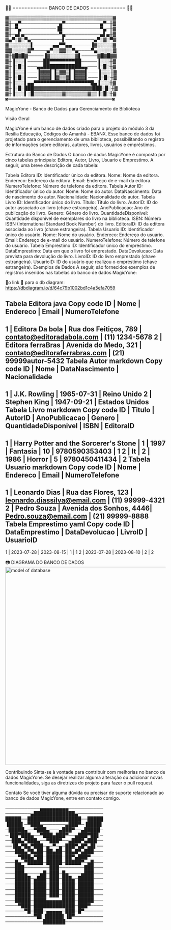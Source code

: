 🏦🎲 ============ BANCO DE DADOS ============ 🏦🎲



▓▒▒▒▒▒▒▒▒▒▒▒▒▒▒▒▒▒▒▒▒▒▒▒▒▒▒▒▒▒▒▒▒▒▓
▓╫─▄▀────────────▄▀───────────▄▀─╫▓
▓╫─▀▄───────────▐█────────────▀▄─╫▓
▓╫─▄▌▄───────────▀▄───────────▄▌▄╫▓
▓▄▀░▓░▀▄──────────▌─────────▄▀░▓░▀▓
▓░░░░░░░▌──────▄▄▀▀▄▄──────▐▓░░░░░▓
▓▓░░░░░▓▀────▄▀░░▓▓░░▀▄────▀▄░░░░░▓
▓╫▓█▓█▓─────▐▓░░░░░░░░▓▌─────▓█▓█▓▓
▓╫▐░░░▌─────██▀▀▀▀▀▀▀▀██─────▐░░░╫▓
▓╫▐░█░▌───▄▄████████████▄▄───▐░█░╫▓
▓╫▐░░░▌───▐▓▓▓▌▐▒▓▓▒▌▐▓▓▓▌───▐░░░╫▓
▓╫▐░█░▌───▐▓▓▓▌▐▓▒▒▓▌▐▓▓▓▌───▐░█░╫▓
▓╫▐░░░▌▄▄▀▀▀▀▀▀▀▀▀▀▀▀▀▀▀▀▀▀█▄▐░░░╫▓
▓╫▐░█░███▓▓▓▓▓▓▓▓▓▓▓▓▓▓▓▓▓▓███░█░╫▓
▓╫▐░░░▌░█▒▒▒▒▒▒▒▒▒▓▒▒▒▒▒▒▒▓▒▒▐░█░╫▓
◙═════════════════════════════════◙

MagicYone - Banco de Dados para Gerenciamento de Biblioteca 


Visão Geral

MagicYone é um banco de dados criado para o projeto do módulo 3 da Resilia Educação, Códigos do Amanhã - EBANX. Esse banco de dados foi projetado para o gerenciamento de uma biblioteca, possibilitando o registro de informações sobre editoras, autores, livros, usuários e empréstimos.

Estrutura do Banco de Dados
O banco de dados MagicYone é composto por cinco tabelas principais: Editora, Autor, Livro, Usuario e Emprestimo. A seguir, uma breve descrição de cada tabela:

Tabela Editora
ID: Identificador único da editora.
Nome: Nome da editora.
Endereco: Endereço da editora.
Email: Endereço de e-mail da editora.
NumeroTelefone: Número de telefone da editora.
Tabela Autor
ID: Identificador único do autor.
Nome: Nome do autor.
DataNascimento: Data de nascimento do autor.
Nacionalidade: Nacionalidade do autor.
Tabela Livro
ID: Identificador único do livro.
Titulo: Título do livro.
AutorID: ID do autor associado ao livro (chave estrangeira).
AnoPublicacao: Ano de publicação do livro.
Genero: Gênero do livro.
QuantidadeDisponivel: Quantidade disponível de exemplares do livro na biblioteca.
ISBN: Número ISBN (International Standard Book Number) do livro.
EditoraID: ID da editora associada ao livro (chave estrangeira).
Tabela Usuario
ID: Identificador único do usuário.
Nome: Nome do usuário.
Endereco: Endereço do usuário.
Email: Endereço de e-mail do usuário.
NumeroTelefone: Número de telefone do usuário.
Tabela Emprestimo
ID: Identificador único do empréstimo.
DataEmprestimo: Data em que o livro foi emprestado.
DataDevolucao: Data prevista para devolução do livro.
LivroID: ID do livro emprestado (chave estrangeira).
UsuarioID: ID do usuário que realizou o empréstimo (chave estrangeira).
Exemplos de Dados
A seguir, são fornecidos exemplos de registros inseridos nas tabelas do banco de dados MagicYone:





🔗o link 🔗 para o db diagram: https://dbdiagram.io/d/64c79b1002bd1c4a5efa7059



Tabela Editora
java
Copy code
ID | Nome                  | Endereco                 | Email                       | NumeroTelefone
-----------------------------------------------------------
1  | Editora Da bola       | Rua dos Feitiços, 789    | contato@editoradabola.com   | (11) 1234-5678
2  | Editora ferraBras     | Avenida do Medo, 321     | contato@editoraferrabras.com | (21) 99999autor-5432
Tabela Autor
markdown
Copy code
ID | Nome            | DataNascimento | Nacionalidade
---------------------------------------------------
1  | J.K. Rowling    | 1965-07-31     | Reino Unido
2  | Stephen King    | 1947-09-21     | Estados Unidos
Tabela Livro
markdown
Copy code
ID | Titulo                                         | AutorID | AnoPublicacao | Genero   | QuantidadeDisponivel | ISBN          | EditoraID
---------------------------------------------------------------------------------------------------------------
1  | Harry Potter and the Sorcerer's Stone         | 1       | 1997          | Fantasia | 10                   | 9780590353403 | 1
2  | It                                             | 2       | 1986          | Horror   | 5                    | 9780450411434 | 2
Tabela Usuario
markdown
Copy code
ID | Nome             | Endereco               | Email                        | NumeroTelefone
---------------------------------------------------
1  | Leonardo Dias    | Rua das Flores, 123    | leonardo.diassilva@email.com | (11) 99999-4321
2  | Pedro Souza      | Avenida dos Sonhos, 4446| Pedro.souza@email.com        | (21) 99999-8888
Tabela Emprestimo
yaml
Copy code
ID | DataEmprestimo | DataDevolucao | LivroID | UsuarioID
-------------------------------------------------------
1  | 2023-07-28     | 2023-08-15    | 1       | 1
2  | 2023-07-28     | 2023-08-10    | 2       | 2



📷 DIAGRAMA DO BANCO DE DADOS
<img width="622" alt="model of database" src="https://github.com/aleodoro93/BibliotecaDBProjectmodulo3/assets/119438550/78f632e5-05c9-4298-bedf-6fd0d5a207dc">




Contribuindo
Sinta-se à vontade para contribuir com melhorias no banco de dados MagicYone. Se desejar realizar alguma alteração ou adicionar novas funcionalidades, siga as diretrizes do projeto para fazer o pull request.

Contato
Se você tiver alguma dúvida ou precisar de suporte relacionado ao banco de dados MagicYone, entre em contato comigo.


───────────▄▄▄▄▄▄▄▄▄───────────
────────▄█████████████▄────────
█████──█████████████████──█████
▐████▌─▀███▄───────▄███▀─▐████▌
─█████▄──▀███▄───▄███▀──▄█████─
─▐██▀███▄──▀███▄███▀──▄███▀██▌─
──███▄▀███▄──▀███▀──▄███▀▄███──
──▐█▄▀█▄▀███─▄─▀─▄─███▀▄█▀▄█▌──
───███▄▀█▄██─██▄██─██▄█▀▄███───
────▀███▄▀██─█████─██▀▄███▀────
───█▄─▀█████─█████─█████▀─▄█───
───███────────███────────███───
───███▄────▄█─███─█▄────▄███───
───█████─▄███─███─███▄─█████───
───█████─████─███─████─█████───
───█████─████─███─████─█████───
───█████─████─███─████─█████───
───█████─████▄▄▄▄▄████─█████───
────▀███─█████████████─███▀────
──────▀█─███─▄▄▄▄▄─███─█▀──────
─────────▀█▌▐█████▌▐█▀─────────
────────────███████────────────
